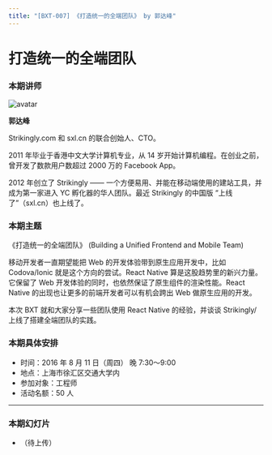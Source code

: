 ```yaml
---
title: "[BXT-007] 《打造统一的全端团队》 by 郭达峰"
---
```


# 打造统一的全端团队

### 本期讲师

![avatar](https://cloud.githubusercontent.com/assets/5830104/17470032/a19e132e-5d6b-11e6-9d6f-76a5d02858b5.jpg)

**郭达峰**

Strikingly.com 和 sxl.cn 的联合创始人、CTO。

2011 年毕业于香港中文大学计算机专业，从 14 岁开始计算机编程。在创业之前，曾开发了数款用户数超过 2000 万的 Facebook App。

2012 年创立了 Strikingly —— 一个方便易用、并能在移动端使用的建站工具，并成为第一家进入 YC 孵化器的华人团队。最近 Strikingly 的中国版 “上线了”（sxl.cn）也上线了。

### 本期主题

《打造统一的全端团队》
(Building a Unified Frontend and Mobile Team)

移动开发者一直期望能把 Web 的开发体验带到原生应用开发中，比如 Codova/Ionic 就是这个方向的尝试。React Native 算是这股趋势里的新兴力量。它保留了 Web 开发体验的同时，也依然保证了原生组件的渲染性能。React Native 的出现也让更多的前端开发者可以有机会跨出 Web 做原生应用的开发。

本次 BXT 就和大家分享一些团队使用 React Native 的经验，并谈谈 Strikingly/上线了搭建全端团队的实践。


### 本期具体安排

* 时间：2016 年 8 月 11 日（周四） 晚 7:30～9:00
* 地点：上海市徐汇区交通大学内
* 参加对象：工程师
* 活动名额：50 人

***

### 本期幻灯片

* （待上传）
